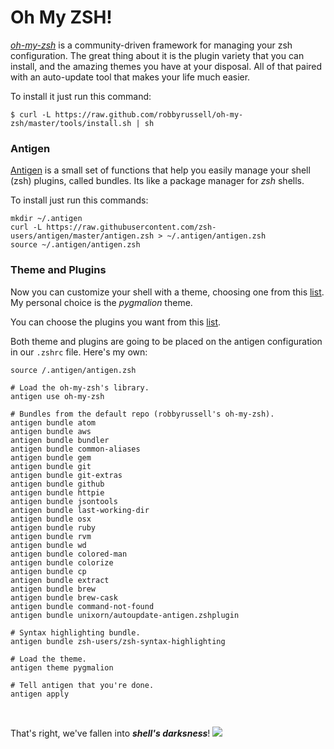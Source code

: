 # Oh My ZSH!

*[oh-my-zsh](http://ohmyz.sh/)* is a community-driven framework for managing your zsh configuration. The great thing about it is the plugin variety that you can install, and the amazing themes you have at your disposal. All of that paired with an auto-update tool that makes your life much easier.

To install it just run this command:
```shell
$ curl -L https://raw.github.com/robbyrussell/oh-my-zsh/master/tools/install.sh | sh
```

### Antigen

[Antigen](http://antigen.sharats.me/) is a small set of functions that help you easily manage your shell (zsh) plugins, called bundles. Its like a package manager for *zsh* shells.

To install just run this commands:
```shell
mkdir ~/.antigen
curl -L https://raw.githubusercontent.com/zsh-users/antigen/master/antigen.zsh > ~/.antigen/antigen.zsh
source ~/.antigen/antigen.zsh
```

### Theme and Plugins
Now you can customize your shell with a theme, choosing one from this [list](https://github.com/robbyrussell/oh-my-zsh/wiki/Themes). My personal choice is the *pygmalion* theme.

You can choose the plugins you want from this [list](https://github.com/robbyrussell/oh-my-zsh/wiki/Plugins-Overview).

Both theme and plugins are going to be placed on the antigen configuration in our ```.zshrc``` file. Here's my own:

```shell
source /.antigen/antigen.zsh

# Load the oh-my-zsh's library.
antigen use oh-my-zsh

# Bundles from the default repo (robbyrussell's oh-my-zsh).
antigen bundle atom
antigen bundle aws
antigen bundle bundler
antigen bundle common-aliases
antigen bundle gem
antigen bundle git
antigen bundle git-extras
antigen bundle github
antigen bundle httpie
antigen bundle jsontools
antigen bundle last-working-dir
antigen bundle osx
antigen bundle ruby
antigen bundle rvm
antigen bundle wd
antigen bundle colored-man
antigen bundle colorize
antigen bundle cp
antigen bundle extract
antigen bundle brew
antigen bundle brew-cask
antigen bundle command-not-found
antigen bundle unixorn/autoupdate-antigen.zshplugin

# Syntax highlighting bundle.
antigen bundle zsh-users/zsh-syntax-highlighting

# Load the theme.
antigen theme pygmalion

# Tell antigen that you're done.
antigen apply
```

<br>

That's right, we've fallen into ***shell's darksness***!
![](http://25.media.tumblr.com/3f5c9cac69387e803763ee5b1d35019e/tumblr_mhv1cxlzim1s3uvpwo5_500.gif)